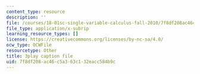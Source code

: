 ```yaml
---
content_type: resource
description: ''
file: /courses/18-01sc-single-variable-calculus-fall-2010/7f8df208ac46c5a363c132eacc584b9c_CXKoCMVqM9s.srt
file_type: application/x-subrip
learning_resource_types: []
license: https://creativecommons.org/licenses/by-nc-sa/4.0/
ocw_type: OCWFile
resourcetype: Other
title: 3play caption file
uid: 7f8df208-ac46-c5a3-63c1-32eacc584b9c
---
```

